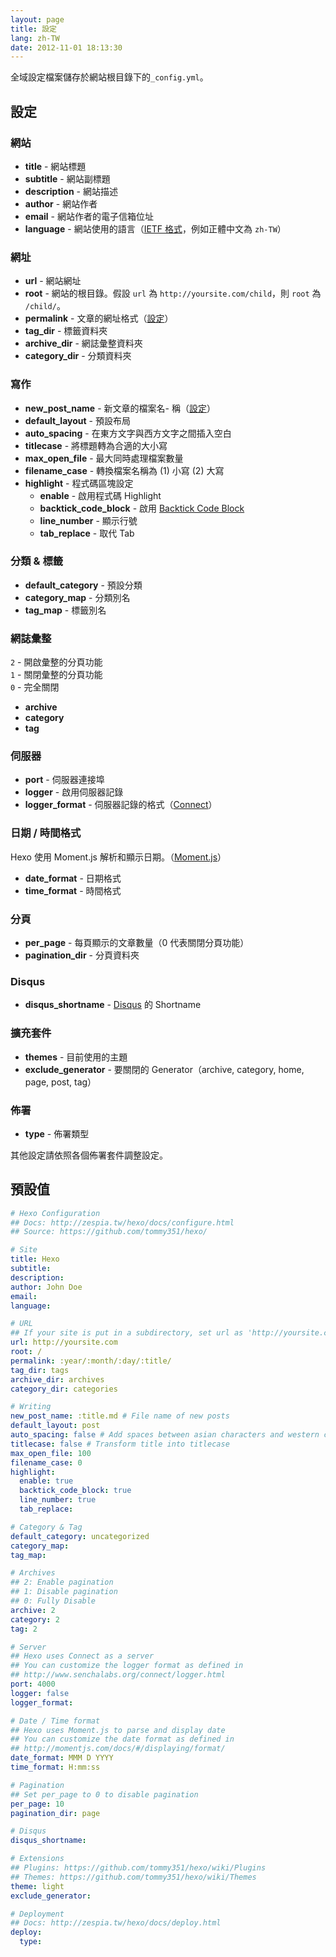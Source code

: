 ```yaml
---
layout: page
title: 設定
lang: zh-TW
date: 2012-11-01 18:13:30
---
```


全域設定檔案儲存於網站根目錄下的`_config.yml`。

## 設定

### 網站

- **title** - 網站標題
- **subtitle** - 網站副標題
- **description** - 網站描述
- **author** - 網站作者
- **email** - 網站作者的電子信箱位址
- **language** - 網站使用的語言（[IETF 格式][1]，例如正體中文為 `zh-TW`）

### 網址

- **url** - 網站網址
- **root** - 網站的根目錄。假設 `url` 為 `http://yoursite.com/child`，則 `root` 為 `/child/`。
- **permalink** - 文章的網址格式（[設定][2]）
- **tag_dir** - 標籤資料夾
- **archive_dir** - 網誌彙整資料夾
- **category_dir** - 分類資料夾

### 寫作

- **new_post_name** - 新文章的檔案名- 稱（[設定][7]）
- **default_layout** - 預設布局
- **auto_spacing** - 在東方文字與西方文字之間插入空白
- **titlecase** - 將標題轉為合適的大小寫
- **max_open_file** - 最大同時處理檔案數量
- **filename_case** - 轉換檔案名稱為 (1) 小寫 (2) 大寫
- **highlight** - 程式碼區塊設定
  - **enable** - 啟用程式碼 Highlight
  - **backtick_code_block** - 啟用 [Backtick Code Block][6]
  - **line_number** - 顯示行號
  - **tab_replace** - 取代 Tab
  
### 分類 & 標籤

- **default_category** - 預設分類
- **category_map** - 分類別名
- **tag_map** - 標籤別名

### 網誌彙整

`2` - 開啟彙整的分頁功能  
`1` - 關閉彙整的分頁功能  
`0` - 完全關閉

- **archive**
- **category**
- **tag**

### 伺服器

- **port** - 伺服器連接埠
- **logger** - 啟用伺服器記錄
- **logger_format** - 伺服器記錄的格式（[Connect][3]）

### 日期 / 時間格式

Hexo 使用 Moment.js 解析和顯示日期。（[Moment.js][4]）

- **date_format** - 日期格式
- **time_format** - 時間格式

### 分頁

- **per_page** - 每頁顯示的文章數量（0 代表關閉分頁功能）
- **pagination_dir** - 分頁資料夾

### Disqus

- **disqus_shortname** - [Disqus][5] 的 Shortname

### 擴充套件

- **themes** - 目前使用的主題
- **exclude_generator** - 要關閉的 Generator（archive, category, home, page, post, tag）

### 佈署

- **type** - 佈署類型

其他設定請依照各個佈署套件調整設定。

## 預設值

``` yaml
# Hexo Configuration
## Docs: http://zespia.tw/hexo/docs/configure.html
## Source: https://github.com/tommy351/hexo/

# Site
title: Hexo
subtitle:
description:
author: John Doe
email:
language:

# URL
## If your site is put in a subdirectory, set url as 'http://yoursite.com/child' and root as '/child/'
url: http://yoursite.com
root: /
permalink: :year/:month/:day/:title/
tag_dir: tags
archive_dir: archives
category_dir: categories

# Writing
new_post_name: :title.md # File name of new posts
default_layout: post
auto_spacing: false # Add spaces between asian characters and western characters
titlecase: false # Transform title into titlecase
max_open_file: 100
filename_case: 0
highlight:
  enable: true
  backtick_code_block: true
  line_number: true
  tab_replace:

# Category & Tag
default_category: uncategorized
category_map:
tag_map:

# Archives
## 2: Enable pagination
## 1: Disable pagination
## 0: Fully Disable
archive: 2
category: 2
tag: 2

# Server
## Hexo uses Connect as a server
## You can customize the logger format as defined in
## http://www.senchalabs.org/connect/logger.html
port: 4000
logger: false
logger_format:

# Date / Time format
## Hexo uses Moment.js to parse and display date
## You can customize the date format as defined in
## http://momentjs.com/docs/#/displaying/format/
date_format: MMM D YYYY
time_format: H:mm:ss

# Pagination
## Set per_page to 0 to disable pagination
per_page: 10
pagination_dir: page

# Disqus
disqus_shortname:

# Extensions
## Plugins: https://github.com/tommy351/hexo/wiki/Plugins
## Themes: https://github.com/tommy351/hexo/wiki/Themes
theme: light
exclude_generator:

# Deployment
## Docs: http://zespia.tw/hexo/docs/deploy.html
deploy:
  type:
```

[1]: http://www.w3.org/International/articles/language-tags/
[2]: permalink.html
[3]: http://www.senchalabs.org/connect/logger.html
[4]: http://momentjs.com/docs/#/displaying/format/
[5]: http://disqus.com/
[6]: tag-plugins.html
[7]: writing.html